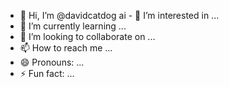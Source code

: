 - 👋 Hi, I’m @davidcatdog
 ai - 👀 I’m interested in ...
- 🌱 I’m currently learning ...
- 💞️ I’m looking to collaborate on ...
- 📫 How to reach me ...
- 😄 Pronouns: ...
- ⚡ Fun fact: ...

<!---
davidcatdog/davidcatdog is a ✨ special ✨ repository because its `README.md` (this file) appears on your GitHub profile.
You can click the Preview link to take a look at your changes.
--->
